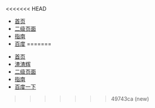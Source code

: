 <<<<<<< HEAD
<!-- docs/_sidebar.md -->

* [首页](/)
* [二级页面](zh-cn/)
* [指南](zh-cn/guide)
* [百度](guide.md "The greatest guide in the world")
=======
<!-- docs/_sidebar.md侧边栏 -->

* [首页](README.md)
* [渣渣辉](guide.md "The greatest guide in the world")
* [二级页面](second/)
* [指南](second/guide)
* [百度一下](second/baidu)
>>>>>>> 49743ca (new)
